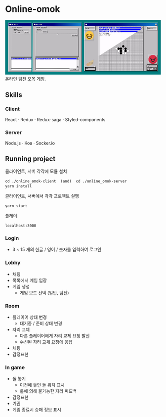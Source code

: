 # Online-omok
![게임.png](https://github.com/orixflo/online-omok/blob/master/_git_images/game.png)</br>
온라인 팀전 오목 게임.
## Skills
### Client
React · Redux · Redux-saga · Styled-components
### Server
Node.js · Koa · Socker.io

## Running project
클라이언트, 서버 각각에 모듈 설치
```plaintext
cd ./online_omok-client  (and)  cd ./online_omok-server
yarn install
```
클라이언트, 서버에서 각각 프로젝트 실행
```plaintext
yarn start
```
플레이
```plaintext
localhost:3000
```
### Login
* 3 ~ 15 개의 한글 / 영어 / 숫자를 입력하여 로그인
### Lobby
* 채팅
* 목록에서 게임 입장
* 게임 생성
  * 게임 모드 선택 (일반, 팀전)
### Room
* 플레이어 상태 변경
  * 대기중 / 준비 상태 변경
* 자리 교체
  * 다른 플레이어에게 자리 교체 요청 발신
  * 수신된 자리 교체 요청에 응답
* 채팅
* 감정표현
### In game
* 돌 놓기
  * 이전에 놓인 돌 위치 표시
  * 룰에 의해 불가능한 자리 피드백
* 감정표현
* 기권
* 게임 종료시 승패 정보 표시
